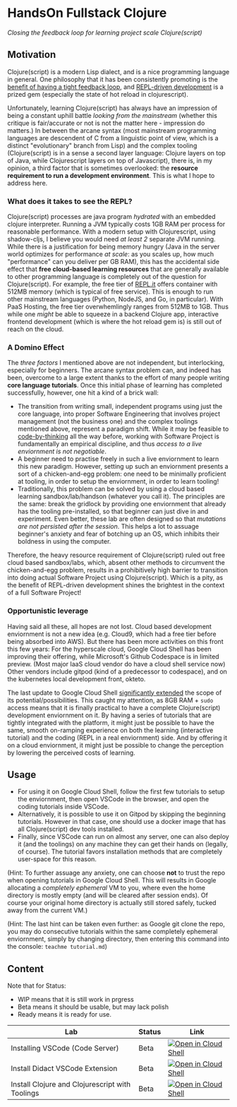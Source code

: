 # HandsOn Fullstack Clojure

_Closing the feedback loop for learning project scale Clojure(script)_

## Motivation

Clojure(script) is a modern Lisp dialect, and is a nice programming language in general. One philosophy that it has been consistently promoting is the [benefit of having a tight feedback loop](http://worrydream.com/LearnableProgramming/), and [REPL-driven development](https://dev.to/jr0cket/repl-driven-development-ano) is a prized gem (especially the state of hot reload in clojurescript).

Unfortunately, learning Clojure(script) has always have an impression of being a constant uphill battle _looking from the mainstream_ (whether this critique is fair/accurate or not is not the matter here - impression do matters.) In between the arcane syntax (most mainstream programming languages are descendent of C from a linguistic point of view, which is a distinct "evolutionary" branch from Lisp) and the complex tooling (Clojure(script) is in a sense a second layer language: Clojure layers on top of Java, while Clojurescript layers on top of Javascript), there is, in my opinion, a third factor that is sometimes overlooked: the **resource requirement to run a development environment**. This is what I hope to address here.

### What does it takes to see the REPL?

Clojure(script) processes are java program _hydrated_ with an embedded clojure interpreter. Running a JVM typically costs 1GB RAM per process for reasonable performance. With a modern setup with Clojurescript, using shadow-cljs, I believe you would need _at least 2_ separate JVM running. While there is a justification for being memory hungry (Java in the server world optimizes for performance _at scale_: as you scales up, how much "performance" can you deliver per GB RAM), this has the accidental side effect that **free cloud-based learning resources** that are generally available to other programming language is completely out of the question for Clojure(script). For example, the free tier of [REPL.it](https://repl.it/) offers container with 512MB memory (which is typical of free service). This is enough to run other mainstream languages (Python, NodeJS, and Go, in particular). With PaaS Hosting, the free tier overwhemlingly ranges from 512MB to 1GB. Thus while one _might_ be able to squeeze in a backend Clojure app, interactive frontend development (which is where the hot reload gem is) is still out of reach on the cloud.

### A Domino Effect

The _three factors_ I mentioned above are not independent, but interlocking, especially for beginners. The arcane syntax problem can, and indeed has been, overcome to a large extent thanks to the effort of many people writing **core language tutorials**. Once this initial phase of learning has completed successfully, however, one hit a kind of a brick wall:

- The transition from writing small, independent programs using just the core language, into proper Software Engineering that involves project management (not the business one) and the complex toolings mentioned above, represent a paradigm shift. While it may be feasible to [code-by-thinking](https://convincedcoder.com/2019/03/30/Hammock-driven-development/) all the way before, working with Software Project is fundamentally an empirical discipline, and thus _access to a live enviornment is not negotiable_.
- A beginner need to practise freely in such a live enviornment to learn this new paradigm. However, setting up such an enviornment presents a sort of a chicken-and-egg problem: one need to be minimally proficient at tooling, in order to setup the enviornment, in order to learn tooling!
- Traditionally, this problem can be solved by using a cloud based learning sandbox/lab/handson (whatever you call it). The principles are the same: break the gridlock by providing one enviornment that already has the tooling pre-installed, so that beginner can just dive in and experiment. Even better, these lab are often designed so that _mutations are not persisted after the session_. This helps a lot to assuage beginner's anxiety and fear of botching up an OS, which inhibits their boldness in using the computer.

Therefore, the heavy resource requirement of Clojure(script) ruled out free cloud based sandbox/labs, which, absent other methods to circumvent the chicken-and-egg problem, results in a prohibitively high barrier to transition into doing actual Software Project using Clojure(script). Which is a pity, as the benefit of REPL-driven development shines the brightest in the context of a full Software Project!

### Opportunistic leverage

Having said all these, all hopes are not lost. Cloud based development enviornment is not a new idea (e.g. Cloud9, which had a free tier before being absorbed into AWS). But there has been more activities on this front this few years: For the hyperscale cloud, Google Cloud Shell has been improving their offering, while Microsoft's Github Codespace is in limited preview. (Most major IaaS cloud vendor do have a cloud shell service now) Other vendors include gitpod (kind of a predecessor to codespace), and on the kubernetes local development front, okteto.

The last update to Google Cloud Shell [significantly extended](https://github.com/hkitsmallpotato/HandsOn_DevOps_Cloud#motivation) the scope of its potential/possibilities. This caught my attention, as 8GB RAM + `sudo` access means that it is finally practical to have a complete Clojure(script) development enviornment on it. By having a series of tutorials that are tightly integrated with the platform, it might just be possible to have the same, smooth on-ramping experience on both the learning (interactive tutorial) and the coding (REPL in a real enviornment) side. And by offering it on a cloud enviornment, it might just be possible to change the perception by lowering the perceived costs of learning.

## Usage

- For using it on Google Cloud Shell, follow the first few tutorials to setup the enviornment, then open VSCode in the browser, and open the coding tutorials inside VSCode.
- Alternatively, it is possible to use it on Gitpod by skipping the beginning tutorials. However in that case, one should use a docker image that has all Clojure(script) dev tools installed.
- Finally, since VSCode can run on almost any server, one can also deploy it (and the toolings) on any machine they can get their hands on (legally, of course). The tutorial favors installation methods that are completely user-space for this reason.

(Hint: To further assuage any anxiety, one can choose **not** to trust the repo when opening tutorials in Google Cloud Shell. This will results in Google allocating a _completely ephemeral_ VM to you, where even the home directory is mostly empty (and will be cleared after session ends). Of course your original home directory is actually still stored safely, tucked away from the current VM.)

(Hint: The last hint can be taken even further: as Google git clone the repo, you may do consecutive tutorials within the same completely ephemeral enviornment, simply by changing directory, then entering this command into the console: `teachme tutorial.md`)

## Content

Note that for Status:

- WIP means that it is still work in prgress
- Beta means it should be usable, but may lack polish
- Ready means it is ready for use.

| Lab                                             | Status    | Link                      |
|-------------------------------------------------|-----------|---------------------------|
| Installing VSCode (Code Server)                 | Beta      | [![Open in Cloud Shell](https://gstatic.com/cloudssh/images/open-btn.svg)](https://ssh.cloud.google.com/cloudshell/editor?cloudshell_git_repo=https%3A%2F%2Fgithub.com%2Fhkitsmallpotato%2FHandsOn_Fullstack_Clojure.git&cloudshell_tutorial=install_vscode_codeserver%2Ftutorial.md&shellonly=true) |
| Install Didact VSCode Extension                 | Beta      | [![Open in Cloud Shell](https://gstatic.com/cloudssh/images/open-btn.svg)](https://ssh.cloud.google.com/cloudshell/editor?cloudshell_git_repo=https%3A%2F%2Fgithub.com%2Fhkitsmallpotato%2FHandsOn_Fullstack_Clojure.git&cloudshell_tutorial=install_didact_vscode_extension%2Ftutorial.md) |
| Install Clojure and Clojurescript with Toolings | Beta      | [![Open in Cloud Shell](https://gstatic.com/cloudssh/images/open-btn.svg)](https://ssh.cloud.google.com/cloudshell/editor?cloudshell_git_repo=https%3A%2F%2Fgithub.com%2Fhkitsmallpotato%2FHandsOn_Fullstack_Clojure.git&cloudshell_tutorial=install_clojure_clojurescript_toolings%2Ftutorial.md&shellonly=true) |
